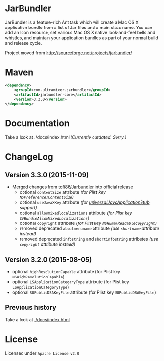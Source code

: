 # JarBundler
JarBundler is a feature-rich Ant task which will create a Mac OS X application bundle from a list of Jar files and a main class name. You can add an Icon resource, set various Mac OS X native look-and-feel bells and whistles, and maintain your application bundles as part of your normal build and release cycle.

Project moved from http://sourceforge.net/projects/jarbundler/

# Maven
```xml
<dependency>
    <groupId>com.ultramixer.jarbundler</groupId>
    <artifactId>jarbundler-core</artifactId>
    <version>3.3.0</version>
</dependency>
```


# Documentation
Take a look at [./docs/index.html](http://htmlpreview.github.io/?https://github.com/UltraMixer/JarBundler/blob/master/dox/index.html) *(Currently outdated. Sorry.)*


# ChangeLog

## Version 3.3.0 (2015-11-09)
* Merged changes from [tofi86/Jarbundler](https://github.com/tofi86/Jarbundler/) into official release
  * optional `contentSize` attribute *(for Plist key `NSPreferencesContentSize`)*
  * optional `useJavaXKey` attribute *(for [universalJavaApplicationStub](https://github.com/tofi86/universalJavaApplicationStub) support)*
  * optional `allowmixedlocalizations` attribute *(for Plist key `CFBundleAllowMixedLocalizations`)*
  * optional `copyright` attribute *(for Plist key `NSHumanReadableCopyright`)*
  * removed deprecated `aboutmenuname` attribute *(use `shortname` attribute instead)*
  * removed deprecated `infostring` and `shortinfostring` attributes *(use `copyright` attribute instead)*

## Version 3.2.0 (2015-08-05)
* optional `highResolutionCapable` attribute (for Plist key `NSHighResolutionCapable`)
* optional `LSApplicationCategoryType` attribute (for Plist key `LSApplicationCategoryType`)
* optional `SUPublicDSAKeyFile` attribute (for Plist key `SUPublicDSAKeyFile`)

## Previous history
Take a look at [./docs/index.html](http://htmlpreview.github.io/?https://github.com/UltraMixer/JarBundler/blob/master/dox/index.html)


# License
Licensed under `Apache License v2.0`